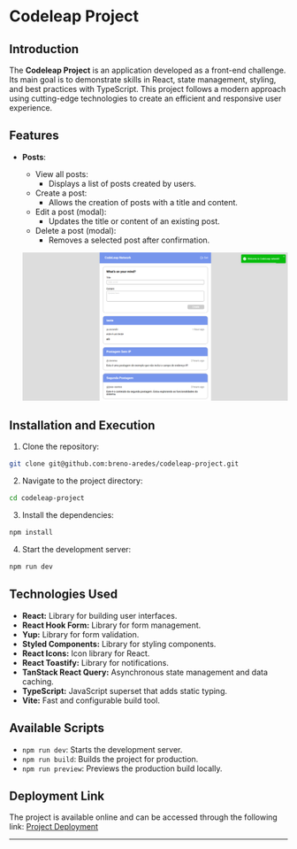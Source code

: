 # Codeleap Project

## Introduction

The **Codeleap Project** is an application developed as a front-end challenge. Its main goal is to demonstrate skills in React, state management, styling, and best practices with TypeScript. This project follows a modern approach using cutting-edge technologies to create an efficient and responsive user experience.

## Features

- **Posts**:

  - View all posts:
    - Displays a list of posts created by users.
  - Create a post:
    - Allows the creation of posts with a title and content.
  - Edit a post (modal):
    - Updates the title or content of an existing post.
  - Delete a post (modal):
    - Removes a selected post after confirmation.

  ![Homepage](src/assets/homepage.png)

## Installation and Execution

1. Clone the repository:

```sh
git clone git@github.com:breno-aredes/codeleap-project.git
```

2. Navigate to the project directory:

```sh
cd codeleap-project
```

3. Install the dependencies:

```sh
npm install
```

4. Start the development server:

```sh
npm run dev
```

## Technologies Used

- **React:** Library for building user interfaces.
- **React Hook Form:** Library for form management.
- **Yup:** Library for form validation.
- **Styled Components:** Library for styling components.
- **React Icons:** Icon library for React.
- **React Toastify:** Library for notifications.
- **TanStack React Query:** Asynchronous state management and data caching.
- **TypeScript:** JavaScript superset that adds static typing.
- **Vite:** Fast and configurable build tool.

## Available Scripts

- `npm run dev`: Starts the development server.
- `npm run build`: Builds the project for production.
- `npm run preview`: Previews the production build locally.

## Deployment Link

The project is available online and can be accessed through the following link:
[Project Deployment](https://codeleap-project.vercel.app/)

---
